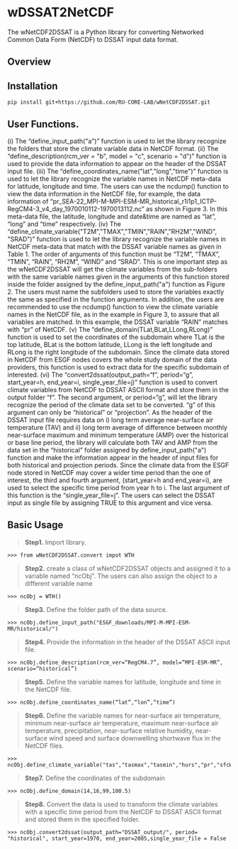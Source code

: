 
# wDSSAT2NetCDF
The wNetCDF2DSSAT is a Python library for converting Networked Common Data Form (NetCDF) to DSSAT input data format.

## Overview



## Installation
```
pip install git+https://github.com/RU-CORE-LAB/wNetCDF2DSSAT.git
```

## User Functions.
(i) The “define_input_path("a")” function is used to let the library recognize the folders that store the climate variable data in NetCDF format.
(ii) The “define_description(rcm_ver = "b", model = "c", scenario = "d")” function is used to provide the data information to appear on the header of the DSSAT input file.
(iii) The “define_coordinates_name("lat","long","time")” function is used to let the library recognize the variable names in NetCDF meta-data for latitude, longitude and time. The users can use the ncdump() function to view the data information in the NetCDF file, for example, the data information of “pr_SEA-22_MPI-M-MPI-ESM-MR_historical_r1i1p1_ICTP-RegCM4-3_v4_day_1970010112-1970013112.nc” as shown in Figure 3. In this meta-data file, the latitude, longitude and date&time are named as “lat”, “long” and “time” respectively. 
(iv) The “define_climate_variable("T2M","TMAX","TMIN","RAIN","RH2M","WIND", "SRAD")” function is used to let the library recognize the variable names in NetCDF meta-data that match with the DSSAT variable names as given in Table 1. The order of arguments of this function must be “T2M”, “TMAX”, “TMIN”, “RAIN”, “RH2M”, “WIND” and “SRAD”. This is one important step as the wNetCDF2DSSAT will get the climate variables from the sub-folders with the same variable names given in the arguments of this function stored inside the folder assigned by the define_input_path("a") function as Figure 2. The users must name the subfolders used to store the variables exactly the same as specified in the function arguments. In addition, the users are recommended to use the ncdump() function to view the climate variable names in the NetCDF file, as in the example in Figure 3, to assure that all variables are matched. In this example, the DSSAT variable “RAIN” matches with “pr” of NetCDF. 
(v) The “define_domain(TLat,BLat,LLong,RLong)” function is used to set the coordinates of the subdomain where TLat is the top latitude, BLat is the bottom latitude, LLong is the left longitude and RLong is the right longitude of the subdomain. Since the climate data stored in NetCDF from ESGF nodes covers the whole study domain of the data providers, this function is used to extract data for the specific subdomain of interested. 
(vi) The “convert2dssat(output_path=“f”, period=“g”, start_year=h, end_year=i, single_year_file=j)” function is used to convert climate variables from NetCDF to DSSAT ASCII format and store them in the output folder “f”. The second argument, or period=“g”, will let the library recognize the period of the climate data set to be converted. “g” of this argument can only be “historical” or “projection”. As the header of the DSSAT input file requires data on i) long term average near-surface air temperature (TAV) and ii) long term average of difference between monthly near-surface maximum and minimum temperature (AMP) over the historical or base line period, the library will calculate both TAV and AMP from the data set in the “historical” folder assigned by define_input_path("a") function and make the information appear in the header of input files for both historical and projection periods. Since the climate data from the ESGF node stored in NetCDF may cover a wider time period than the one of interest, the third and fourth argument, (start_year=h and end_year=i), are used to select the specific time period from year h to i. The last argument of this function is the “single_year_file=j”. The users can select the DSSAT input as single file by assigning TRUE to this argument and vice versa. 

## Basic Usage

> **Step1.** Import library.
```
>>> from wNetCDF2DSSAT.convert impot WTH
```
> **Step2.** create a class of wNetCDF2DSSAT objects and assigned it to a variable named “ncObj”. The users can also assign the object to a different variable name
```
>>> ncObj = WTH()
``` 
> **Step3.** Define the folder path of the data source.
```
>>> ncObj.define_input_path("ESGF_downloads/MPI-M-MPI-ESM-MR/historical/")
```
> **Step4.** Provide the information in the header of the DSSAT ASCII input file.
```
>>> ncObj.define_description(rcm_ver=“RegCM4.7”, model=“MPI-ESM-MR”, scenario=“historical”)
```
> **Step5.** Define the variable names for latitude, longitude and time in the NetCDF file.
```
>>> ncObj.define_coordinates_name(“lat”,“lon”,“time”)
```
> **Step6.** Define the variable names for near-surface air temperature, minimum near-surface air temperature, maximum near-surface air temperature, precipitation, near-surface relative humidity, near-surface wind speed and surface downwelling shortwave flux in the NetCDF files. 
```
>>> ncObj.define_climate_variable("tas","tasmax","tasmin","hurs","pr","sfcWind","rsds")
```
> **Step7.** Define the coordinates of the subdomain
```
>>> ncObj.define_domain(14,16,99,100.5)
```

> **Step8.** Convert the data is used to transform the climate variables with a specific time period from the NetCDF to DSSAT ASCII format and stored them in the specified folder.
```
>>> ncObj.convert2dssat(output_path="DSSAT_output/", period= "historical", start_year=1970, end_year=2005,single_year_file = False
```


